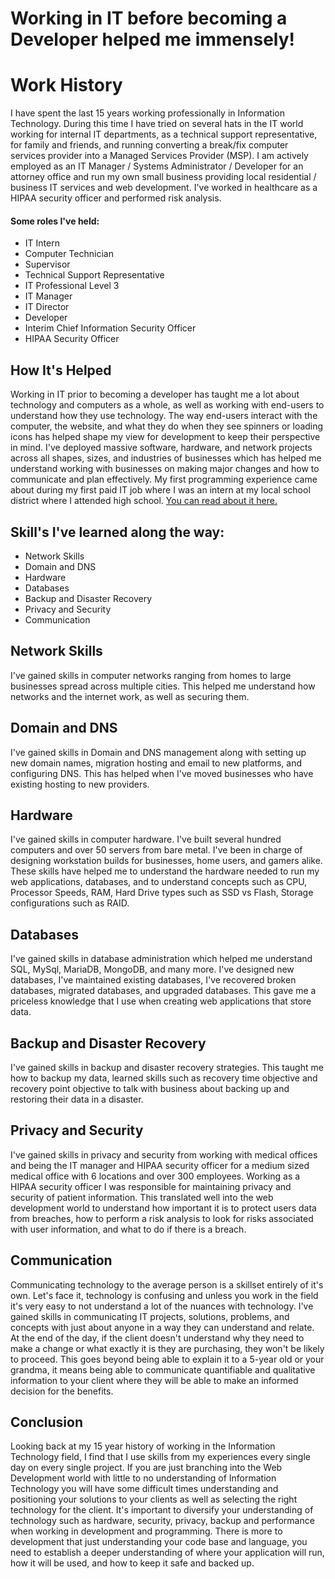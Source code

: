 # Working in IT before becoming a Developer helped me immensely!

# Work History
I have spent the last 15 years working professionally in Information Technology. During this time I have tried on several hats in the IT world working for internal IT departments, as a technical support representative, for family and friends, and running converting a break/fix computer services provider into a Managed Services Provider (MSP). I am actively employed as an IT Manager / Systems Administrator / Developer for an attorney office and run my own small business providing local residential / business IT services and web development. I've worked in healthcare as a HIPAA security officer and performed risk analysis. 

#### Some roles I've held:
- IT Intern
- Computer Technician
- Supervisor
- Technical Support Representative
- IT Professional Level 3
- IT Manager
- IT Director
- Developer
- Interim Chief Information Security Officer
- HIPAA Security Officer

## How It's Helped
Working in IT prior to becoming a developer has taught me a lot about technology and computers as a whole, as well as working with end-users to understand how they use technology. The way end-users interact with the computer, the website, and what they do when they see spinners or loading icons has helped shape my view for development to keep their perspective in mind. I've deployed massive software, hardware, and network projects across all shapes, sizes, and industries of businesses which has helped me understand working with businesses on making major changes and how to communicate and plan effectively. My first programming experience came about during my first paid IT job where I was an intern at my local school district where I attended high school.  [You can read about it here. ](https://chrisbenjamin.hashnode.dev/how-i-got-started-in-development-and-programming) 

## Skill's I've learned along the way:

- Network Skills 
- Domain and DNS
- Hardware
- Databases
- Backup and Disaster Recovery
- Privacy and Security
- Communication


## Network Skills
I've gained skills in computer networks ranging from homes to large businesses spread across multiple cities. This helped me understand how networks and the internet work, as well as securing them. 
## Domain and DNS
I've gained skills in Domain and DNS management along with setting up new domain names, migration hosting and email to new platforms, and configuring DNS. This has helped when I've moved businesses who have existing hosting to new providers. 
## Hardware
I've gained skills in computer hardware. I've built several hundred computers and over 50 servers from bare metal. I've been in charge of designing workstation builds for businesses, home users, and gamers alike. These skills have helped me to understand the hardware needed to run my web applications, databases, and to understand concepts such as CPU, Processor Speeds, RAM, Hard Drive types such as SSD vs Flash, Storage configurations such as RAID. 
## Databases
I've gained skills in database administration which helped me understand SQL, MySql, MariaDB, MongoDB, and many more. I've designed new databases, I've maintained existing databases, I've recovered broken databases, migrated databases, and upgraded databases. This gave me a priceless knowledge that I use when creating web applications that store data. 
## Backup and Disaster Recovery
I've gained skills in backup and disaster recovery strategies. This taught me how to backup my data, learned skills such as recovery time objective and recovery point objective to talk with business about backing up and restoring their data in a disaster. 
## Privacy and Security
I've gained skills in privacy and security from working with medical offices and being the IT manager and HIPAA security officer for a medium sized medical office with 6 locations and over 300 employees. Working as a HIPAA security officer I was responsible for maintaining privacy and security of patient information. This translated well into the web development world to understand how important it is to protect users data from breaches, how to perform a risk analysis to look for risks associated with user information, and what to do if there is a breach. 
## Communication
Communicating technology to the average person is a skillset entirely of it's own. Let's face it, technology is confusing and unless you work in the field it's very easy to not understand a lot of the nuances with technology. I've gained skills in communicating IT projects, solutions, problems, and concepts with just about anyone in a way they can understand and relate. At the end of the day, if the client doesn't understand why they need to make a change or what exactly it is they are purchasing, they won't be likely to  proceed. 
This goes beyond being able to explain it to a 5-year old or your grandma, it means being able to communicate quantifiable and qualitative information to your client where they will be able to make an informed decision for the benefits. 

## Conclusion
Looking back at my 15 year history of working in the Information Technology field, I find that I use skills from my experiences every single day on every single project. If you are just branching into the Web Development world with little to no understanding of Information Technology you will have some difficult times understanding and positioning your solutions to your clients as well as selecting the right technology for the client. It's important to diversify your understanding of technology such as hardware, security, privacy, backup and performance when working in development and programming. There is more to development that just understanding your code base and language, you need to establish a deeper understanding of where your application will run, how it will be used, and how to keep it safe and backed up. 
